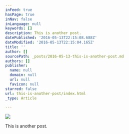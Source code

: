 ```yaml
---
inFeed: true
hasPage: true
inNav: false
inLanguage: null
keywords: []
description: This is another post.
datePublished: '2016-05-13T22:15:08.688Z'
dateModified: '2016-05-13T22:15:04.165Z'
title: ''
author: []
sourcePath: _posts/2016-05-13-this-is-another-post.md
authors: []
publisher:
  name: null
  domain: null
  url: null
  favicon: null
starred: false
url: this-is-another-post/index.html
_type: Article

---
```

![](https://the-grid-user-content.s3-us-west-2.amazonaws.com/ea4bd440-074f-4d07-908b-aacda03d4216.jpg)

This is another post.